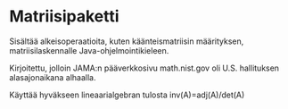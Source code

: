 # Matriisipaketti
Sisältää alkeisoperaatioita, kuten käänteismatriisin määrityksen, matriisilaskennalle Java-ohjelmointikieleen.

Kirjoitettu, jolloin JAMA:n pääverkkosivu math.nist.gov oli U.S. hallituksen alasajonaikana alhaalla. 

Käyttää hyväkseen lineaarialgebran tulosta inv(A)=adj(A)/det(A)
